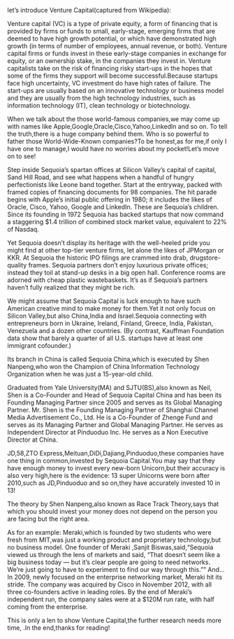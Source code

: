 let’s introduce Venture Capital(captured from Wikipedia):

Venture capital (VC) is a type of private equity, a form of financing that is provided by firms or funds to small, early-stage, emerging firms that are deemed to have high growth potential, or which have demonstrated high growth (in terms of number of employees, annual revenue, or both). Venture capital firms or funds invest in these early-stage companies in exchange for equity, or an ownership stake, in the companies they invest in. Venture capitalists take on the risk of financing risky start-ups in the hopes that some of the firms they support will become successful.Because startups face high uncertainty, VC investment do have high rates of failure. The start-ups are usually based on an innovative technology or business model and they are usually from the high technology industries, such as information technology (IT), clean technology or biotechnology.

When we talk about the those world-famous companies,we may come up with names like Apple,Google,Oracle,Cisco,Yahoo,Linkedln and so on.
To tell the truth,there is a huge company behind them.
Who is so powerful to father those World-Wide-Known companies?To be honest,as for me,if only I have one to manage,I would have no worries about my pocket!Let’s move on to see!

Step inside Sequoia’s spartan offices at Silicon Valley’s capital of capital, Sand Hill Road, and see what happens when a handful of hungry perfectionists like Leone band together. Start at the entryway, packed with framed copies of financing documents for 98 companies. The hit parade begins with Apple’s initial public offering in 1980; it includes the likes of Oracle, Cisco, Yahoo, Google and LinkedIn. These are Sequoia’s children. Since its founding in 1972 Sequoia has backed startups that now command a staggering $1.4 trillion of combined stock market value, equivalent to 22% of Nasdaq.

Yet Sequoia doesn’t display its heritage with the well-heeled pride you might find at other top-tier venture firms, let alone the likes of JPMorgan or KKR. At Sequoia the historic IPO filings are crammed into drab, drugstore-quality frames. Sequoia partners don’t enjoy luxurious private offices; instead they toil at stand-up desks in a big open hall. Conference rooms are adorned with cheap plastic wastebaskets. It’s as if Sequoia’s partners haven’t fully realized that they might be rich.

We might assume that Sequoia Capital is luck enough to have such American creative mind to make money for them.Yet it not only focus on Silicon Valley,but also China,India and Israel.Sequoia connecting with entrepreneurs born in Ukraine, Ireland, Finland, Greece, India, Pakistan, Venezuela and a dozen other countries. (By contrast, Kauffman Foundation data show that barely a quarter of all U.S. startups have at least one immigrant cofounder.)

Its branch in China is called Sequoia China,which is executed by Shen Nanpeng,who won the Champion of China Information Technology Organization when he was just a 15-year-old child.

Graduated from Yale University(MA) and SJTU(BS),also known as Neil, Shen is a Co-Founder and Head of Sequoia Capital China and has been its Founding Managing Partner since 2005 and serves as its Global Managing Partner. Mr. Shen is the Founding Managing Partner of Shanghai Channel Media Advertisement Co., Ltd. He is a Co-Founder of Zhenge Fund and serves as its Managing Partner and Global Managing Partner. He serves as Independent Director at Pinduoduo Inc. He serves as a Non Executive Director at China.

JD,58,ZTO Express,Meituan,DiDi,Dajiang,Pinduoduo,these companies have one thing in common,invested by Sequoia Capital.You may say that they have enough money to invest every new-born Unicorn,but their accuracy is also very high,here is the evidence: 13 super Unicorns were born after 2010,such as JD,Pinduoduo and so on,they have accurately invested 10 in 13!

The theory by Shen Nanpeng,also known as Race Track Theory,says that which you should invest your money does not depend on the person you are facing but the right area.

As for an example:
Meraki,which is founded by two students who were fresh from MIT,was just a working product and proprietary technology,but no business model.
One founder of Meraki ,Sanjit Biswas,said,“Sequoia viewed us through the lens of markets and said, “That doesn’t seem like a big business today — but it’s clear people are going to need networks. We’re just going to have to experiment to find our way through this.””
And…
In 2009, newly focused on the enterprise networking market, Meraki hit its stride. The company was acquired by Cisco in November 2012, with all three co-founders active in leading roles. By the end of Meraki’s independent run, the company sales were at a $120M run rate, with half coming from the enterprise.

This is only a len to show Venture Capital,the further research needs more time, .In the end,thanks for reading!

